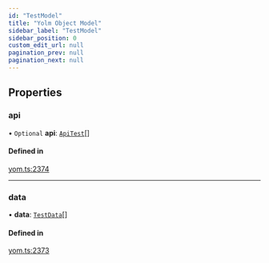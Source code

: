 ```yaml
---
id: "TestModel"
title: "Yolm Object Model"
sidebar_label: "TestModel"
sidebar_position: 0
custom_edit_url: null
pagination_prev: null
pagination_next: null
---
```


## Properties

### api

• `Optional` **api**: [`ApiTest`](ApiTest.md)[]

#### Defined in

[yom.ts:2374](https://github.com/yolmio/boost/blob/964b449/src/yom.ts#L2374)

___

### data

• **data**: [`TestData`](../modules.md#testdata)[]

#### Defined in

[yom.ts:2373](https://github.com/yolmio/boost/blob/964b449/src/yom.ts#L2373)
